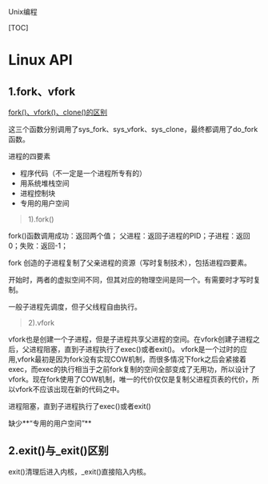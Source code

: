 Unix编程

[TOC]

# Linux API

## 1.fork、vfork

[fork()、vfork()、clone()的区别](https://blog.csdn.net/gogokongyin/article/details/51178257)

这三个函数分别调用了sys_fork、sys_vfork、sys_clone，最终都调用了do_fork函数。

进程的四要素

- 程序代码（不一定是一个进程所专有的）
- 用系统堆栈空间
- 进程控制块
- 专用的用户空间

> 1).fork()

fork()函数调用成功：返回两个值； 父进程：返回子进程的PID；子进程：返回0；失败：返回-1；

fork 创造的子进程复制了父亲进程的资源（写时复制技术），包括进程四要素。

开始时，两者的虚拟空间不同，但其对应的物理空间是同一个。有需要时才写时复制。

一般子进程先调度，但子父线程自由执行。

> 2).vfork

vfork也是创建一个子进程，但是子进程共享父进程的空间。在vfork创建子进程之后，父进程阻塞，直到子进程执行了exec()或者exit()。 vfork是一个过时的应用,vfork最初是因为fork没有实现COW机制，而很多情况下fork之后会紧接着exec，而exec的执行相当于之前fork复制的空间全部变成了无用功，所以设计了vfork。现在fork使用了COW机制，唯一的代价仅仅是复制父进程页表的代价，所以vfork不应该出现在新的代码之中。

进程阻塞，直到子进程执行了exec()或者exit()

缺少**“专用的用户空间”**

## 2.exit()与_exit()区别

exit()清理后进入内核，_exit()直接陷入内核。




